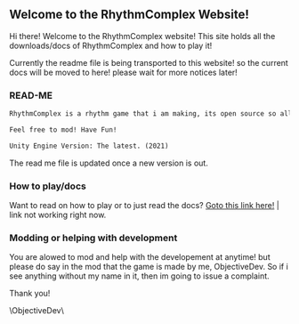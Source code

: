 ## Welcome to the RhythmComplex Website!

Hi there! Welcome to the RhythmComplex website! This site holds all the downloads/docs
of RhythmComplex and how to play it!

Currently the readme file is being transported to this website! so the current docs will be moved
to here! please wait for more notices later!

### READ-ME

```markdown
RhythmComplex is a rhythm game that i am making, its open source so all new updates will be pushed on github but not on itch.io

Feel free to mod! Have Fun!

Unity Engine Version: The latest. (2021)

```

The read me file is updated once a new version is out.

### How to play/docs

Want to read on how to play or to just read the docs? [Goto this link here!](http://objectivedev.rf.gd) | link not working right now.

### Modding or helping with development

You are alowed to mod and help with the developement at anytime! but please do say in the mod that the game is made
by me, ObjectiveDev. So if i see anything without my name in it, then im going to issue a complaint.

Thank you!

 \\ObjectiveDev\\
